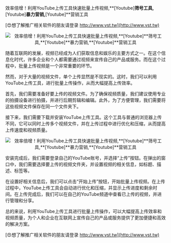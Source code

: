 效率倍增！利用YouTube上传工具快速批量上传视频,**[Youtube]**筛号工具,**[Youtube]**暴力营销,**[Youtube]**营销工具

[😍想了解推广相关软件的朋友请登录 http://www.vst.tw](http://www.vst.tw)

 <center><img src="https://vst.tw/MP4/tuiguang/png/1.png" alt="效率倍增！利用YouTube上传工具快速批量上传视频,**[Youtube]**筛号工具,**[Youtube]**暴力营销,**[Youtube]**营销工具"></center>

随着互联网的发展，视频已经成为人们获取信息和娱乐的主要方式之一。在这个信息化时代，许多企业和个人都需要通过视频来宣传自己的产品或服务。而在这个过程中，批量上传视频是一个非常重要的环节。

然而，对于大量的视频文件，单个上传显然是不现实的。这时，我们可以利用YouTube上传工具，进行批量上传操作，从而大幅提高上传效率。

首先，我们需要准备好要上传的视频文件。为了确保视频质量，我们建议使用专业的拍摄设备进行拍摄，并进行后期剪辑和编辑。此外，为了方便管理，我们需要将这些视频文件保存在同一个文件夹下。

接下来，我们需要下载并安装YouTube上传工具。这个工具与普通的浏览器上传不同，它可以同时上传多个视频文件，并在上传过程中进行优化和压缩，从而提高上传速度和视频质量。

 <center><img src="https://vst.tw/MP4/tuiguang/png/8.png" alt="效率倍增！利用YouTube上传工具快速批量上传视频,**[Youtube]**筛号工具,**[Youtube]**暴力营销,**[Youtube]**营销工具"></center>

安装完成后，我们需要登录自己的YouTube账号，并选择“上传”按钮。在弹出的窗口中，我们需要选择要上传的视频文件夹，并设置视频的相关信息，如标题、描述、标签等。

在设置好相关信息后，我们可以点击“开始上传”按钮，开始批量上传视频。在上传过程中，YouTube上传工具会自动进行优化和压缩，并显示上传进度和剩余时间。在上传完成后，我们可以在自己的YouTube频道中查看已上传的视频，并进行管理和分享。

总的来说，利用YouTube上传工具进行批量上传操作，可以大幅提高上传效率和视频质量，为个人和企业在互联网上宣传自己的产品或服务提供了更加便捷和高效的解决方案。

[😍想了解推广相关软件的朋友请登录 http://www.vst.tw](http://www.vst.tw)



